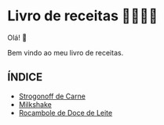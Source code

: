# Livro de receitas :man_cook::bookmark_tabs::shallow_pan_of_food:



Olá! :wave:

Bem vindo ao meu livro de receitas.

## ÍNDICE

- [Strogonoff de Carne](./receitas/strogonoff.md)
- [Milkshake](./receitas/milkshake.md)
- [Rocambole de Doce de Leite](./receitas/rocambole.md)